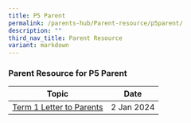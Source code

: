 ```yaml
---
title: P5 Parent
permalink: /parents-hub/Parent-resource/p5parent/
description: ""
third_nav_title: Parent Resource
variant: markdown
---
```

### Parent Resource for P5 Parent

| **Topic** | **Date**
| -------- | -------- |
|[Term 1 Letter to Parents](/files/Parent_Hub/Parent_Resource/2024_Term_1_Letter_to_Parents.pdf)| 2 Jan 2024|